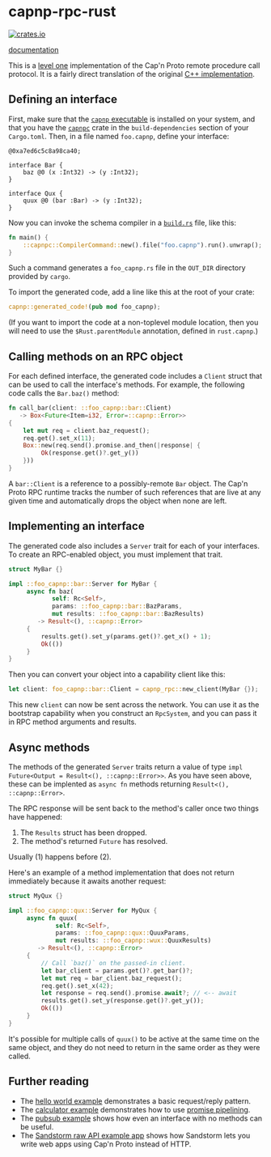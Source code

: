 # capnp-rpc-rust

[![crates.io](https://img.shields.io/crates/v/capnp-rpc.svg)](https://crates.io/crates/capnp-rpc)

[documentation](https://docs.rs/capnp-rpc/)

This is a [level one](https://capnproto.org/rpc.html#protocol-features)
implementation of the Cap'n Proto remote procedure call protocol.
It is a fairly direct translation of the original
[C++ implementation](https://github.com/sandstorm-io/capnproto).

## Defining an interface

First, make sure that the
[`capnp` executable](https://capnproto.org/capnp-tool.html)
is installed on your system,
and that you have the [`capnpc`](https://crates.io/crates/capnpc) crate
in the `build-dependencies` section of your `Cargo.toml`.
Then, in a file named `foo.capnp`, define your interface:

```capnp
@0xa7ed6c5c8a98ca40;

interface Bar {
    baz @0 (x :Int32) -> (y :Int32);
}

interface Qux {
    quux @0 (bar :Bar) -> (y :Int32);
}
```

Now you can invoke the schema compiler in a
[`build.rs`](http://doc.crates.io/build-script.html) file, like this:

```rust
fn main() {
    ::capnpc::CompilerCommand::new().file("foo.capnp").run().unwrap();
}
```

Such a command generates a `foo_capnp.rs` file in the `OUT_DIR`
directory provided by `cargo`.

To import the generated code, add a line like this at the root of your crate:

```rust
capnp::generated_code!(pub mod foo_capnp);
```

(If you want to import the code at a non-toplevel module location, then you will
need to use the `$Rust.parentModule` annotation, defined in `rust.capnp`.)

## Calling methods on an RPC object

For each defined interface, the generated code includes a `Client` struct
that can be used to call the interface's methods. For example, the following
code calls the `Bar.baz()` method:

```rust
fn call_bar(client: ::foo_capnp::bar::Client)
   -> Box<Future<Item=i32, Error=::capnp::Error>>
{
    let mut req = client.baz_request();
    req.get().set_x(11);
    Box::new(req.send().promise.and_then(|response| {
         Ok(response.get()?.get_y())
    }))
}
```

A `bar::Client` is a reference to a possibly-remote `Bar` object.
The Cap'n Proto RPC runtime tracks the number of such references
that are live at any given time and automatically drops the
object when none are left.

## Implementing an interface

The generated code also includes a `Server` trait for each of your interfaces.
To create an RPC-enabled object, you must implement that trait.

```rust
struct MyBar {}

impl ::foo_capnp::bar::Server for MyBar {
     async fn baz(
            self: Rc<Self>,
            params: ::foo_capnp::bar::BazParams,
            mut results: ::foo_capnp::bar::BazResults)
        -> Result<(), ::capnp::Error>
     {
         results.get().set_y(params.get()?.get_x() + 1);
         Ok(())
     }
}
```

Then you can convert your object into a capability client like this:

```rust
let client: foo_capnp::bar::Client = capnp_rpc::new_client(MyBar {});
```

This new `client` can now be sent across the network.
You can use it as the bootstrap capability when you construct an `RpcSystem`,
and you can pass it in RPC method arguments and results.

## Async methods

The methods of the generated `Server` traits return
a value of type `impl Future<Output = Result<(), ::capnp::Error>>`.
As you have seen above,
these can be implented as `async fn` methods returning `Result<(), ::capnp::Error>`.

The RPC response will be sent back to the method's caller once two things have happened:

  1. The `Results` struct has been dropped.
  2. The method's returned `Future` has resolved.

Usually (1) happens before (2).

Here's an example of a method implementation that does not return immediately
because it awaits another request:

```rust
struct MyQux {}

impl ::foo_capnp::qux::Server for MyQux {
     async fn quux(
             self: Rc<Self>,
             params: ::foo_capnp::qux::QuuxParams,
             mut results: ::foo_capnp::wux::QuuxResults)
        -> Result<(), ::capnp::Error>
     {
         // Call `baz()` on the passed-in client.
         let bar_client = params.get()?.get_bar()?;
         let mut req = bar_client.baz_request();
         req.get().set_x(42);
         let response = req.send().promise.await?; // <-- await
         results.get().set_y(response.get()?.get_y());
         Ok(())
     }
}
```

It's possible for multiple calls of `quux()` to be active at the same time
on the same object, and they do not need to return in the same order
as they were called.

## Further reading

  * The [hello world example](/capnp-rpc/examples/hello-world) demonstrates a basic request/reply pattern.
  * The [calculator example](/capnp-rpc/examples/calculator)
    demonstrates how to use [promise pipelining](https://capnproto.org/rpc.html#time-travel-promise-pipelining).
  * The [pubsub example](/capnp-rpc/examples/pubsub) shows how even an interface with no methods can be useful.
  * The [Sandstorm raw API example app](https://github.com/dwrensha/sandstorm-rawapi-example-rust)
    shows how Sandstorm lets you write web apps using Cap'n Proto instead of HTTP.
